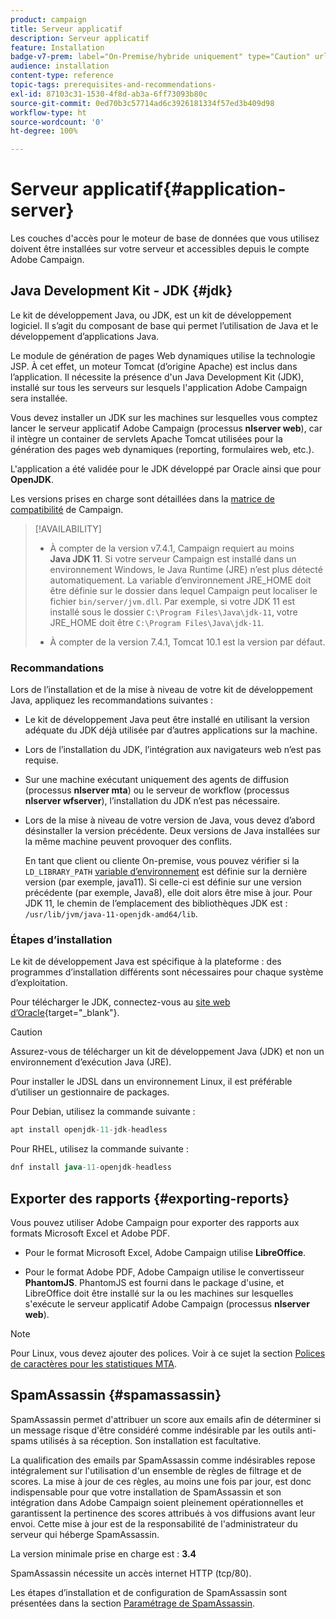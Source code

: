 ```yaml
---
product: campaign
title: Serveur applicatif
description: Serveur applicatif
feature: Installation
badge-v7-prem: label="On-Premise/hybride uniquement" type="Caution" url="https://experienceleague.adobe.com/docs/campaign-classic/using/installing-campaign-classic/architecture-and-hosting-models/hosting-models-lp/hosting-models.html?lang=fr" tooltip="S’applique uniquement aux déploiements on-premise et hybrides"
audience: installation
content-type: reference
topic-tags: prerequisites-and-recommendations-
exl-id: 87103c31-1530-4f8d-ab3a-6ff73093b80c
source-git-commit: 0ed70b3c57714ad6c3926181334f57ed3b409d98
workflow-type: ht
source-wordcount: '0'
ht-degree: 100%

---
```


# Serveur applicatif{#application-server}

Les couches d&#39;accès pour le moteur de base de données que vous utilisez doivent être installées sur votre serveur et accessibles depuis le compte Adobe Campaign.

## Java Development Kit - JDK {#jdk}

Le kit de développement Java, ou JDK, est un kit de développement logiciel. Il s’agit du composant de base qui permet l’utilisation de Java et le développement d’applications Java.

Le module de génération de pages Web dynamiques utilise la technologie JSP. À cet effet, un moteur Tomcat (d’origine Apache) est inclus dans l’application. Il nécessite la présence d&#39;un Java Development Kit (JDK), installé sur tous les serveurs sur lesquels l&#39;application Adobe Campaign sera installée.

Vous devez installer un JDK sur les machines sur lesquelles vous comptez lancer le serveur applicatif Adobe Campaign (processus **nlserver web**), car il intègre un container de servlets Apache Tomcat utilisées pour la génération des pages web dynamiques (reporting, formulaires web, etc.).

L&#39;application a été validée pour le JDK développé par Oracle ainsi que pour **OpenJDK**.

Les versions prises en charge sont détaillées dans la [matrice de compatibilité](../../rn/using/compatibility-matrix.md) de Campaign.


>[!AVAILABILITY]
>
>* À compter de la version v7.4.1, Campaign requiert au moins **Java JDK 11**. Si votre serveur Campaign est installé dans un environnement Windows, le Java Runtime (JRE) n’est plus détecté automatiquement. La variable d’environnement JRE_HOME doit être définie sur le dossier dans lequel Campaign peut localiser le fichier `bin/server/jvm.dll`. Par exemple, si votre JDK 11 est installé sous le dossier `C:\Program Files\Java\jdk-11`, votre JRE_HOME doit être `C:\Program Files\Java\jdk-11`.
>
>* À compter de la version 7.4.1, Tomcat 10.1 est la version par défaut.
>

### Recommandations

Lors de l’installation et de la mise à niveau de votre kit de développement Java, appliquez les recommandations suivantes :

* Le kit de développement Java peut être installé en utilisant la version adéquate du JDK déjà utilisée par d’autres applications sur la machine.

* Lors de l’installation du JDK, l’intégration aux navigateurs web n’est pas requise.

* Sur une machine exécutant uniquement des agents de diffusion (processus **nlserver mta**) ou le serveur de workflow (processus **nlserver wfserver**), l’installation du JDK n’est pas nécessaire.

* Lors de la mise à niveau de votre version de Java, vous devez d’abord désinstaller la version précédente. Deux versions de Java installées sur la même machine peuvent provoquer des conflits.

  En tant que client ou cliente On-premise, vous pouvez vérifier si la `LD_LIBRARY_PATH` [variable d’environnement](installing-packages-with-linux.md#environment-variables) est définie sur la dernière version (par exemple, java11). Si celle-ci est définie sur une version précédente (par exemple, Java8), elle doit alors être mise à jour. Pour JDK 11, le chemin de l’emplacement des bibliothèques JDK est : `/usr/lib/jvm/java-11-openjdk-amd64/lib`.


### Étapes d’installation

Le kit de développement Java est spécifique à la plateforme : des programmes d’installation différents sont nécessaires pour chaque système d’exploitation.

Pour télécharger le JDK, connectez-vous au [site web d’Oracle](https://www.oracle.com/technetwork/java/javase/downloads/index.html){target="_blank"}.

>[!CAUTION]
>
> Assurez-vous de télécharger un kit de développement Java (JDK) et non un environnement d’exécution Java (JRE).


Pour installer le JDSL dans un environnement Linux, il est préférable d’utiliser un gestionnaire de packages.

Pour Debian, utilisez la commande suivante :

```sql
apt install openjdk-11-jdk-headless
```

Pour RHEL, utilisez la commande suivante :

```sql
dnf install java-11-openjdk-headless
```



## Exporter des rapports {#exporting-reports}

Vous pouvez utiliser Adobe Campaign pour exporter des rapports aux formats Microsoft Excel et Adobe PDF.

* Pour le format Microsoft Excel, Adobe Campaign utilise **LibreOffice**.

* Pour le format Adobe PDF, Adobe Campaign utilise le convertisseur **PhantomJS**. PhantomJS est fourni dans le package d&#39;usine, et LibreOffice doit être installé sur la ou les machines sur lesquelles s&#39;exécute le serveur applicatif Adobe Campaign (processus **nlserver web**).

>[!NOTE]
>
>Pour Linux, vous devez ajouter des polices. Voir à ce sujet la section [Polices de caractères pour les statistiques MTA](../../installation/using/prerequisites-of-campaign-installation-in-linux.md#fonts-for-mta-statistics).

## SpamAssassin {#spamassassin}

SpamAssassin permet d&#39;attribuer un score aux emails afin de déterminer si un message risque d&#39;être considéré comme indésirable par les outils anti-spams utilisés à sa réception. Son installation est facultative.

La qualification des emails par SpamAssassin comme indésirables repose intégralement sur l&#39;utilisation d&#39;un ensemble de règles de filtrage et de scores. La mise à jour de ces règles, au moins une fois par jour, est donc indispensable pour que votre installation de SpamAssassin et son intégration dans Adobe Campaign soient pleinement opérationnelles et garantissent la pertinence des scores attribués à vos diffusions avant leur envoi. Cette mise à jour est de la responsabilité de l&#39;administrateur du serveur qui héberge SpamAssassin.

La version minimale prise en charge est : **3.4**

SpamAssassin nécessite un accès internet HTTP (tcp/80).

Les étapes d’installation et de configuration de SpamAssassin sont présentées dans la section [Paramétrage de SpamAssassin](../../installation/using/configuring-spamassassin.md).
